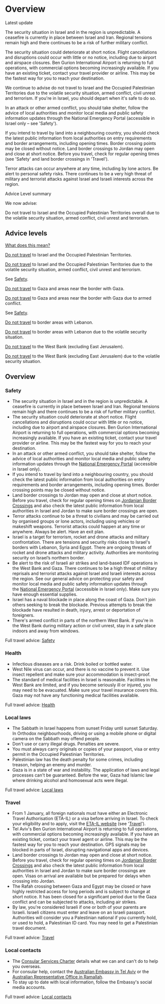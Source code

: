 # Overview

Latest update

The security situation in Israel and in the region is unpredictable. A ceasefire is currently in place between Israel and Iran. Regional tensions remain high and there continues to be a risk of further military conflict.   
  
The security situation could deteriorate at short notice. Flight cancellations and disruptions could occur with little or no notice, including due to airport and airspace closures. Ben Gurion International Airport is returning to full operations, with commercial options becoming increasingly available. If you have an existing ticket, contact your travel provider or airline. This may be the fastest way for you to reach your destination.   
  
We continue to advise do not travel to Israel and the Occupied Palestinian Territories due to the volatile security situation, armed conflict, civil unrest and terrorism. If you're in Israel, you should depart when it's safe to do so.  
  
In an attack or other armed conflict, you should take shelter, follow the advice of local authorities and monitor local media and public safety information updates through the National Emergency Portal (accessible in Israel only – see 'Safety').  
  
If you intend to travel by land into a neighbouring country, you should check the latest public information from local authorities on entry requirements and border arrangements, including opening times. Border crossing points may be closed without notice. Land border crossings to Jordan may open and close at short notice. Before you travel, check for regular opening times (see 'Safety' and land border crossings in 'Travel').  
  
Terror attacks can occur anywhere at any time, including by lone actors. Be alert to personal safety risks. There continues to be a very high threat of military and terrorist attacks against Israel and Israeli interests across the region.

Advice Level summary

We now advise:

Do not travel to Israel and the Occupied Palestinian Territories overall due to the volatile security situation, armed conflict, civil unrest and terrorism.

## Advice levels

[What does this mean?](/before-you-go/travel-advice-explained/)

[Do not travel](https://www.smartraveller.gov.au/consular-services/travel-advice-explained#level4) to Israel and the Occupied Palestinian Territories.

[Do not travel](https://www.smartraveller.gov.au/consular-services/travel-advice-explained#level4) to Israel and the Occupied Palestinian Territories due to the volatile security situation, armed conflict, civil unrest and terrorism.

See [Safety](#safety).

[Do not travel](https://www.smartraveller.gov.au/consular-services/travel-advice-explained#level4) to Gaza and areas near the border with Gaza.

[Do not travel](https://www.smartraveller.gov.au/consular-services/travel-advice-explained#level4) to Gaza and areas near the border with Gaza due to armed conflict.

See [Safety](#safety).

[Do not travel](https://www.smartraveller.gov.au/consular-services/travel-advice-explained#level4) to border areas with Lebanon.

[Do not travel](https://www.smartraveller.gov.au/consular-services/travel-advice-explained#level4) to border areas with Lebanon due to the volatile security situation.

[Do not travel](https://www.smartraveller.gov.au/consular-services/travel-advice-explained#level4) to the West Bank (excluding East Jerusalem).

[Do not travel](https://www.smartraveller.gov.au/consular-services/travel-advice-explained#level4) to the West Bank (excluding East Jerusalem) due to the volatile security situation.

## Overview

### Safety

* The security situation in Israel and in the region is unpredictable. A ceasefire is currently in place between Israel and Iran. Regional tensions remain high and there continues to be a risk of further military conflict.
* The security situation could deteriorate at short notice. Flight cancellations and disruptions could occur with little or no notice, including due to airport and airspace closures. Ben Gurion International Airport is returning to full operations, with commercial options becoming increasingly available. If you have an existing ticket, contact your travel provider or airline. This may be the fastest way for you to reach your destination.
* In an attack or other armed conflict, you should take shelter, follow the advice of local authorities and monitor local media and public safety information updates through the [National Emergency Portal](https://www.oref.org.il/en) (accessible in Israel only).
* If you intend to travel by land into a neighbouring country, you should check the latest public information from local authorities on entry requirements and border arrangements, including opening times. Border crossing points may be closed without notice.
* Land border crossings to Jordan may open and close at short notice. Before you travel, check for regular opening times on [Jordanian Border Crossings](https://www.accesscoordination.org/CrossingJordanC19%20-%20view.aspx) and also check the latest public information from local authorities in Israel and Jordan to make sure border crossings are open.
* Terror attacks continue to be a threat to civilians and may be carried out by organised groups or lone actors, including using vehicles or makeshift weapons. Terrorist attacks could happen at any time or anywhere. Always be alert. Have an exit plan.
* Israel is a target for terrorism, rocket and drone attacks and military confrontation. There are tensions and security risks close to Israel's borders with Lebanon, Syria and Egypt. There are ongoing threats of rocket and drone attacks and military activity. Authorities are monitoring security on Israel’s northern border.
* Be alert to the risk of Israeli air strikes and land-based IDF operations in the West Bank and Gaza. There continues to be a high threat of military reprisals and terrorist attacks against Israel and Israeli interests across the region. See our general advice on protecting your safety and monitor local media and public safety information updates through the [National Emergency Portal](https://www.oref.org.il/en) (accessible in Israel only). Make sure you have enough essential supplies.
* Israel has a naval blockade in place along the coast of Gaza. Don't join others seeking to break the blockade. Previous attempts to break the blockade have resulted in death, injury, arrest or deportation of foreigners.
* There's armed conflict in parts of the northern West Bank. If you're in the West Bank during military action or civil unrest, stay in a safe place indoors and away from windows.

Full travel advice: [Safety](#safety)

### Health

* Infectious diseases are a risk. Drink boiled or bottled water.
* West Nile virus can occur, and there is no vaccine to prevent it. Use insect repellent and make sure your accommodation is insect-proof.
* The standard of medical facilities in Israel is reasonable. Facilities in the West Bank are limited, and if you become seriously ill or injured, you may need to be evacuated. Make sure your travel insurance covers this. Gaza may not have any functioning medical facilities available.

Full travel advice: [Health](#health)

### Local laws

* The Sabbath in Israel happens from sunset Friday until sunset Saturday. In Orthodox neighbourhoods, driving or using a mobile phone or digital camera on the Sabbath may offend people.
* Don't use or carry illegal drugs. Penalties are severe.
* You must always carry originals or copies of your passport, visa or entry permit in the Occupied Palestinian Territories.
* Palestinian law has the death penalty for some crimes, including treason, helping an enemy and murder.
* Gaza is in a state of war and instability. The application of laws and legal processes can't be guaranteed. Before the war, Gaza had Islamic law where drinking alcohol and homosexual acts were illegal.

Full travel advice: [Local laws](#local-laws)

### Travel

* From 1 January, all foreign nationals must have either an Electronic Travel Authorisation (ETA-IL) or a visa before arriving in Israel. To check your eligibility and to apply, visit the [ETA-IL website](https://israel-entry.piba.gov.il/) (see '[Travel](https://www.smartraveller.gov.au/destinations/middle-east/israel-and-occupied-palestinian-territories#travel)').
* Tel Aviv's Ben Gurion International Airport is returning to full operations, with commercial options becoming increasingly available. If you have an existing ticket, contact your travel agent or airline. This may be the fastest way for you to reach your destination. GPS signals may be blocked in parts of Israel, disrupting navigational apps and devices.
* Land border crossings to Jordan may open and close at short notice. Before you travel, check for regular opening times on [Jordanian Border Crossings](https://www.accesscoordination.org/CrossingJordanC19%20-%20view.aspx) and also check the latest public information from local authorities in Israel and Jordan to make sure border crossings are open. Visas on arrival are available but be prepared for delays when crossing into Jordan.
* The Rafah crossing between Gaza and Egypt may be closed or have highly restricted access for long periods and is subject to change at short notice. It has been closed for a significant period due to the Gaza conflict and can be subjected to attacks, including air strikes.
* By law, you're considered Israeli if one or both of your parents are Israeli. Israeli citizens must enter and leave on an Israeli passport. Authorities will consider you a Palestinian national if you currently hold, or used to hold, a Palestinian ID card. You may need to get a Palestinian travel document.

Full travel advice: [Travel](#travel)

### Local contacts

* The [Consular Services Charter](/consular-services/consular-services-charter "Consular Services Charter") details what we can and can't do to help you overseas.
* For consular help, contact the [Australian Embassy in Tel Aviv](https://israel.embassy.gov.au/) or the [Australian Representative Office in Ramallah](https://ramallah.mission.gov.au/).
* To stay up to date with local information, follow the Embassy's social media accounts.

Full travel advice: [Local contacts](#local-contacts)